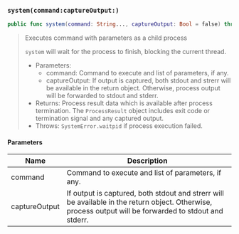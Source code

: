 ### `system(command:captureOutput:)`

```swift
public func system(command: String..., captureOutput: Bool = false) throws -> ProcessResult
```

> Executes command with parameters as a child process
>
> `system` will wait for the process to finish, blocking the current thread.
>
> - Parameters:
>   - command: Command to execute and list of parameters, if any.
>   - captureOutput: If output is captured, both stdout and strerr will be available in
>     the return object. Otherwise, process output will be forwarded to stdout and stderr.
> - Returns: Process result data which is available after process termination.
>   The `ProcessResult` object includes exit code or termination signal and any captured output.
> - Throws: `SystemError.waitpid` if process execution failed.

#### Parameters

| Name | Description |
| ---- | ----------- |
| command | Command to execute and list of parameters, if any. |
| captureOutput | If output is captured, both stdout and strerr will be available in the return object. Otherwise, process output will be forwarded to stdout and stderr. |
